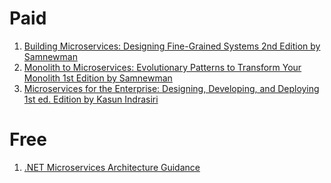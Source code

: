 # Paid
1. [Building Microservices: Designing Fine-Grained Systems 2nd Edition by Samnewman](https://amzn.to/47Gh993)
2. [Monolith to Microservices: Evolutionary Patterns to Transform Your Monolith 1st Edition by Samnewman](https://amzn.to/47FsTIX)
3. [Microservices for the Enterprise: Designing, Developing, and Deploying 1st ed. Edition by Kasun Indrasiri](https://amzn.to/45vvh34)

# Free
1. [.NET Microservices Architecture Guidance](https://dotnet.microsoft.com/en-us/learn/aspnet/microservices-architecture)